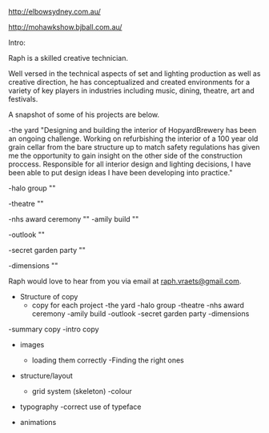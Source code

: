 http://elbowsydney.com.au/

http://mohawkshow.bjball.com.au/

Intro:

Raph is a skilled creative technician.

Well versed in the technical aspects of set and lighting production as well as creative direction, he
has conceptualized and created environments for a variety of key players in industries including music, dining,
theatre, art and festivals.

A snapshot of some of his projects are below.

-the yard
"Designing and building the interior of HopyardBrewery has been an ongoing challenge. Working on refurbishing the interior of a 100 year old grain cellar from the bare structure up to match safety regulations has given me the opportunity to gain insight on the other side of the construction proccess. Responsible for all interior design and lighting decisions, I have been able to put design ideas I have been developing into practice."

-halo group
""

-theatre
""

-nhs award ceremony
""
-amily build
""

-outlook
""

-secret garden party
""

-dimensions
""

Raph would love to hear from you via email at raph.vraets@gmail.com.

- Structure of copy
	- copy for each project
	-the yard
	-halo group
	-theatre
	-nhs award ceremony
	-amily build
	-outlook
	-secret garden party
	-dimensions

-summary copy
-intro copy

- images
	- loading them correctly
-Finding the right ones

- structure/layout
	- grid system (skeleton)
-colour

- typography
	-correct use of typeface

- animations
